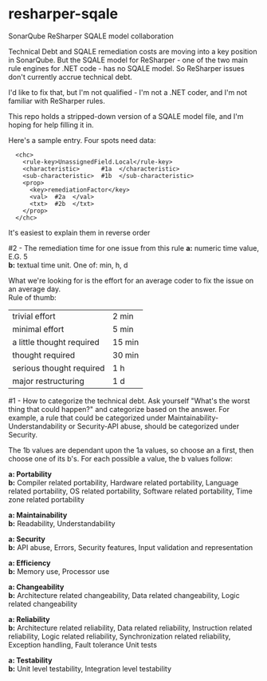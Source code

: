 resharper-sqale
===============

SonarQube ReSharper SQALE model collaboration

Technical Debt and SQALE remediation costs are moving into a key position in SonarQube. But the SQALE model for ReSharper - one of the two main rule engines for .NET code - has no SQALE model. So ReSharper issues don't currently accrue technical debt.

I'd like to fix that, but I'm not qualified - I'm not a .NET coder, and I'm not familiar with ReSharper rules.

This repo holds a stripped-down version of a SQALE model file, and I'm hoping for help filling it in.

Here's a sample entry. Four spots need data:

      <chc>
        <rule-key>UnassignedField.Local</rule-key>
        <characteristic>      #1a  </characteristic>
        <sub-characteristic>  #1b  </sub-characteristic>
        <prop>
          <key>remediationFactor</key>
          <val>  #2a  </val>
          <txt>  #2b  </txt>
        </prop>
      </chc>

It's easiest to explain them in reverse order

#2 - The remediation time for one issue from this rule
<strong>a:</strong> numeric time value, E.G. 5<br/>
<strong>b:</strong> textual time unit. One of: min, h, d

What we're looking for is the effort for an average coder to fix the issue on an average day. <br/>
Rule of thumb:<br/>
<table>
<tr><td>trivial effort</td><td>2 min</td></tr>
<tr><td>minimal effort</td><td>5 min</td></tr>
<tr><td>a little thought required</td><td>15 min</td></tr>
<tr><td>thought required</td><td>30 min</td></tr>
<tr><td>serious thought required</td><td>1 h</td></tr>
<tr><td>major restructuring</td><td>1 d</td></tr>
</table>
  

#1 - How to categorize the technical debt.
Ask yourself "What's the worst thing that could happen?" and categorize based on the answer. For example, a rule that could be categorized under Maintainability-Understandability or Security-API abuse, should be categorized under Security.

The 1b values are dependant upon the 1a values, so choose an a first, then choose one of its b's. For each possible a value, the b values follow:

<strong>a: Portability</strong><br/>
<strong>b:</strong> Compiler related portability, Hardware related portability, Language related portability, 
   OS related portability, Software related portability, Time zone related portability

<strong>a: Maintainability</strong> <br/>
<strong>b:</strong> Readability, Understandability

<strong>a: Security</strong> <br/>
<strong>b:</strong> API abuse, Errors, Security features, Input validation and representation

<strong>a: Efficiency</strong> <br/>
<strong>b:</strong> Memory use, Processor use

<strong>a: Changeability</strong><br/>
<strong>b:</strong> Architecture related changeability, Data related changeability, Logic related changeability

<strong>a: Reliability</strong><br/>
<strong>b:</strong> Architecture related reliability, Data related reliability, Instruction related reliability, 
   Logic related reliability, Synchronization related reliability, Exception handling, Fault tolerance
   Unit tests

<strong>a: Testability</strong><br/>
<strong>b:</strong> Unit level testability, Integration  level testability
